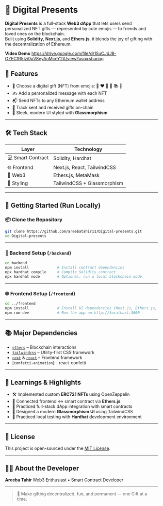 

# 🎁 Digital Presents

**Digital Presents** is a full-stack **Web3 dApp** that lets users send personalized NFT gifts — represented by cute emojis — to friends and loved ones on the blockchain.  
Built using **Solidity**, **Next.js**, and **Ethers.js**, it blends the joy of gifting with the decentralization of Ethereum.

**Video Demo**
https://drive.google.com/file/d/1SuCJdJ8-GZEC1R5Izi0uV8eyAoMceY2A/view?usp=sharing

## 🚀 Features

- 🎨 Choose a digital gift (NFT) from emojis: 🎂 ❤️ 💎 🎈 📚 🌸  
- ✍️ Add a personalized message with each NFT  
- 📬 Send NFTs to any Ethereum wallet address  
- 🧾 Track sent and received gifts on-chain  
- 💠 Sleek, modern UI styled with **Glassmorphism**

---

## 🛠 Tech Stack

| Layer            | Technology                            |
|------------------|----------------------------------------|
| 💻 Smart Contract | Solidity, Hardhat                     |
| 🌐 Frontend       | Next.js, React, TailwindCSS            |
| 🔌 Web3           | Ethers.js, MetaMask                    |
| 🎨 Styling        | TailwindCSS + Glassmorphism            |


---

## 🧪 Getting Started (Run Locally)

### 📦 Clone the Repository

```bash
git clone https://github.com/areebatahir11/Digital-presents.git
cd Digital-presents
````

---

### 🔧 Backend Setup (`/backend`)

```bash
cd backend
npm install             # Install contract dependencies
npx hardhat compile     # Compile Solidity contract
npx hardhat node        # Optional: run a local blockchain node
```

---

### 🌐 Frontend Setup (`/frontend`)

```bash
cd ../frontend
npm install             # Install UI dependencies (Next.js, Ethers.js, Framer Motion, etc.)
npm run dev             # Run the app on http://localhost:3000
```

---

## 📚 Major Dependencies

* [`ethers`](https://docs.ethers.org/) – Blockchain interactions
* [`tailwindcss`](https://tailwindcss.com/) – Utility-first CSS framework
* [`next`](https://nextjs.org/) & [`react`](https://reactjs.org/) – Frontend framework
* [`confetti-animation`] - react-confetti

---

## 🌟 Learnings & Highlights

* 🛠 Implemented custom **ERC721 NFTs** using OpenZeppelin
* 🔗 Connected frontend ↔ smart contract via **Ethers.js**
* 🧠 Practiced full-stack dApp integration with smart contracts
* 💅 Designed a modern **Glassmorphism UI** using TailwindCSS
* 🧪 Practiced local testing with **Hardhat** development environment

---

## 🧾 License

This project is open-sourced under the [MIT License](LICENSE).

---

## 🙋‍♀️ About the Developer

**Areeba Tahir**
Web3 Enthusiast • Smart Contract Developer

---

> 💌 Make gifting decentralized, fun, and permanent — one Gift at a time.

```

